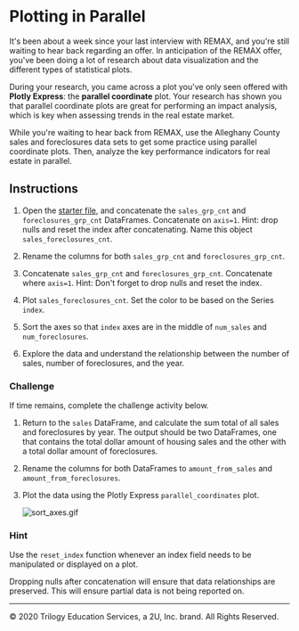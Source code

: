 # Plotting in Parallel

It's been about a week since your last interview with REMAX, and you're still waiting to hear back regarding an offer. In anticipation of the REMAX offer, you've been doing a lot of research about data visualization and the different types of statistical plots.

During your research, you came across a plot you've only seen offered with **Plotly Express**: the **parallel coordinate** plot. Your research has shown you that parallel coordinate plots are great for performing an impact analysis, which is key when assessing trends in the real estate market.

While you're waiting to hear back from REMAX, use the Alleghany County sales and foreclosures data sets to get some practice using parallel coordinate plots. Then, analyze the key performance indicators for real estate in parallel.

## Instructions

1. Open the [starter file](Unsolved/Core/plotting_in_parallel.ipynb), and concatenate the `sales_grp_cnt` and `foreclosures_grp_cnt` DataFrames. Concatenate on `axis=1`. Hint: drop nulls and reset the index after concatenating. Name this object `sales_foreclosures_cnt`.

2. Rename the columns for both `sales_grp_cnt` and `foreclosures_grp_cnt`.

3. Concatenate `sales_grp_cnt` and `foreclosures_grp_cnt`. Concatenate where `axis=1`. Hint: Don't forget to drop nulls and reset the index.

4. Plot `sales_foreclosures_cnt`. Set the color to be based on the Series `index`.

5. Sort the axes so that `index` axes are in the middle of `num_sales` and `num_foreclosures`.

6. Explore the data and understand the relationship between the number of sales, number of foreclosures, and the year.

### Challenge

If time remains, complete the challenge activity below.

1. Return to the `sales` DataFrame, and calculate the sum total of all sales and foreclosures by year. The output should be two DataFrames, one that contains the total dollar amount of housing sales and the other with a total dollar amount of foreclosures.

2. Rename the columns for both DataFrames to `amount_from_sales` and `amount_from_foreclosures`.

3. Plot the data using the Plotly Express `parallel_coordinates` plot.

    ![sort_axes.gif](Images/sort_axes.gif)

### Hint

Use the `reset_index` function whenever an index field needs to be manipulated or displayed on a plot.

Dropping nulls after concatenation will ensure that data relationships are preserved. This will ensure partial data is not being reported on.

---

© 2020 Trilogy Education Services, a 2U, Inc. brand. All Rights Reserved.
